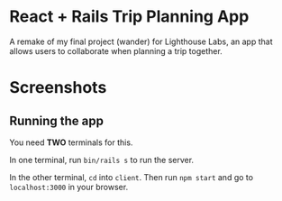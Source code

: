 # React + Rails Trip Planning App

A remake of my final project (wander) for Lighthouse Labs, an app that allows users to collaborate when planning a trip together.

# Screenshots

## Running the app

You need **TWO** terminals for this.

In one terminal, run `bin/rails s` to run the server.

In the other terminal, `cd` into `client`. Then run `npm start` and go to `localhost:3000` in your browser.
